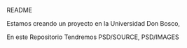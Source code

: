 README

Estamos creando un proyecto en la Universidad Don Bosco,

En este Repositorio Tendremos PSD/SOURCE, PSD/IMAGES